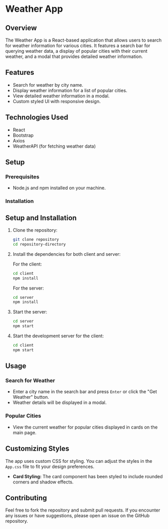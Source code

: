 # Weather App

## Overview

The Weather App is a React-based application that allows users to search for weather information for various cities. It features a search bar for querying weather data, a display of popular cities with their current weather, and a modal that provides detailed weather information.

## Features

- Search for weather by city name.
- Display weather information for a list of popular cities.
- View detailed weather information in a modal.
- Custom styled UI with responsive design.

## Technologies Used

- React
- Bootstrap
- Axios
- WeatherAPI (for fetching weather data)


## Setup

### Prerequisites

- Node.js and npm installed on your machine.

### Installation

## Setup and Installation

1. Clone the repository:

    ```bash
    git clone repository
    cd repository-directory
    ```

2. Install the dependencies for both client and server:

    For the client:
    ```bash
    cd client
    npm install
    ```

    For the server:
    ```bash
    cd server
    npm install
    ```

3. Start the server:

    ```bash
    cd server
    npm start
    ```

4. Start the development server for the client:

    ```bash
    cd client
    npm start
    ```


## Usage

### Search for Weather

- Enter a city name in the search bar and press `Enter` or click the "Get Weather" button.
- Weather details will be displayed in a modal.

### Popular Cities

- View the current weather for popular cities displayed in cards on the main page.

## Customizing Styles

The app uses custom CSS for styling. You can adjust the styles in the `App.css` file to fit your design preferences.

- **Card Styling:** The card component has been styled to include rounded corners and shadow effects.

## Contributing

Feel free to fork the repository and submit pull requests. If you encounter any issues or have suggestions, please open an issue on the GitHub repository.

